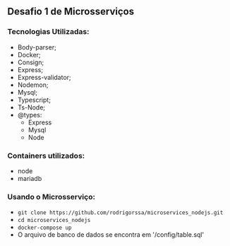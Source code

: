 ## Desafio 1 de Microsserviços
### Tecnologias Utilizadas: 

* Body-parser;
* Docker;
* Consign;
* Express;
* Express-validator;
* Nodemon;
* Mysql;
* Typescript;
* Ts-Node;
* @types:
    * Express
    * Mysql
    * Node

### Containers utilizados:

* node
* mariadb


### Usando o Microsserviço:

* `git clone https://github.com/rodrigorssa/microservices_nodejs.git`
* `cd microservices_nodejs`
* `docker-compose up`
* O arquivo de banco de dados se encontra em '/config/table.sql'
